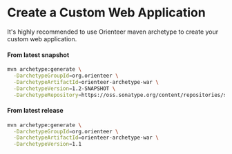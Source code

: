 # Create a Custom Web Application


It's highly recommended to use Orienteer maven archetype to create your custom web application.

#### From latest snapshot

```bash
mvn archetype:generate \
  -DarchetypeGroupId=org.orienteer \
  -DarchetypeArtifactId=orienteer-archetype-war \
  -DarchetypeVersion=1.2-SNAPSHOT \
  -DarchetypeRepository=https://oss.sonatype.org/content/repositories/snapshots
```

#### From latest release

```bash
mvn archetype:generate \
  -DarchetypeGroupId=org.orienteer \
  -DarchetypeArtifactId=orienteer-archetype-war \
  -DarchetypeVersion=1.1
```
